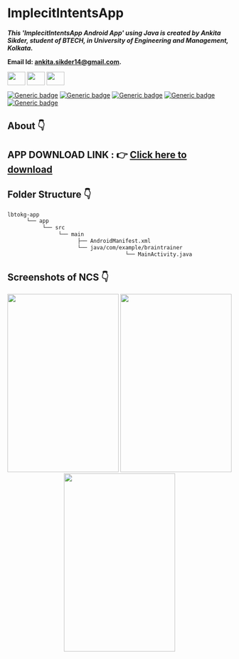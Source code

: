 # ImplecitIntentsApp

***This 'ImplecitIntentsApp Android App' using Java is created by Ankita Sikder, student of BTECH, in University of Engineering and Management, Kolkata.***

**Email Id: ankita.sikder14@gmail.com.** 

<p align="left">
<a href="https://facebook.com/ankita.sikder.104" target="blank"><img align="center" src="https://cdn.jsdelivr.net/npm/simple-icons@3.0.1/icons/facebook.svg" alt="" height="30" width="40" /></a>
<a href="https://instagram.com/ankita.sikder14" target="blank"><img align="center" src="https://cdn.jsdelivr.net/npm/simple-icons@3.0.1/icons/instagram.svg" alt="" height="30" width="40" /></a>
<a href="https://github.com/ankitasikder" target="blank"><img align="center" src="https://cdn.jsdelivr.net/npm/simple-icons@3.0.1/icons/github.svg" alt="" height="30" width="40" /></a>
</p>

[![Generic badge](https://img.shields.io/badge/java%20-programming-brightgreen)](https://shields.io/) [![Generic badge](https://img.shields.io/badge/android-app-ff69b4)](https://shields.io/) [![Generic badge](https://img.shields.io/badge/xml-UI-red)](https://shields.io/) [![Generic badge](https://img.shields.io/badge/compile%20sdk%20-v%2030-blue)](https://shields.io/) [![Generic badge](https://img.shields.io/badge/buildtool%20-v%2030.0..2-orange)](https://shields.io/)  

## About :point_down: 

<div align="justified">

</div>

## APP DOWNLOAD LINK : :point_right: <a href="" download>Click here to download</a>

## Folder Structure :point_down:
```bash
lbtokg-app
      └── app
           └── src
                └── main
                      ├── AndroidManifest.xml
                      └── java/com/example/braintrainer
                                     └── MainActivity.java 
 ```             
## Screenshots of NCS :point_down: 

<div align="center">
 
<a href="pics/lb1.jpeg"><img src="pics/lb1.jpeg" width="250" height= "400"></a> <a href="pics/lb2.jpeg"><img src="pics/lb2.jpeg" width="250" height= "400"></a> <a href="pics/lb3.jpeg"><img src="pics/lb3.jpeg" width="250" height= "400"></a>



</div>

         




